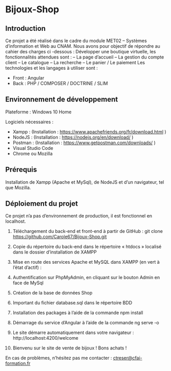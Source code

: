 # Bijoux-Shop

## Introduction
Ce projet a été réalisé dans le cadre du module MET02 – Systèmes d’information et Web au CNAM. Nous avons pour objectif de répondre au cahier des charges ci -dessous : 
Développer une boutique virtuelle, les fonctionnalités attendues sont : 
–	La page d’accueil 
–	La gestion du compte client 
–	Le catalogue 
–	La recherche 
–	Le panier / Le paiement 
Les technologies et les langages à utiliser sont : 
-	Front : Angular 
-	Back : PHP / COMPOSER / DOCTRINE / SLIM 


## Environnement de développement 
Plateforme : Windows 10 Home

Logiciels nécessaires : 
-	Xampp : (Installation : https://www.apachefriends.org/fr/download.html )
-	NodeJS : (Installation : https://nodejs.org/en/download/ )
-	Postman : (Installation : https://www.getpostman.com/downloads/ )
-	Visual Studio Code
-	Chrome ou Mozilla

## Prérequis 
Installation de Xampp (Apache et MySql), de NodeJS et d’un navigateur, tel que Mozilla.

## Déploiement du projet 
Ce projet n’a pas d’environnement de production, il est fonctionnel en localhost.
1.	Téléchargement du back-end et front-end à partir de GitHub : 
git clone https://github.com/Carole67/Bijoux-Shop.git
2.	Copie du répertoire du back-end dans le répertoire « htdocs » localisé dans le dossier d’installation de XAMPP
3.	Mise en route des services Apache et MySQL dans XAMPP (en vert à l’état d’actif) :
 

4.	Authentification sur PhpMyAdmin, en cliquant sur le bouton Admin en face de MySql 

5.	Création de la base de données Shop 
 

6.	Important du fichier database.sql dans le répertoire BDD
 
7.	Installation des packages à l’aide de la commande npm install 
8.	Démarrage du service d’Angular à l’aide de la commande ng serve -o
9.	Le site démarre automatiquement dans votre navigateur : http://localhost:4200/welcome 
10.	Bienvenu sur le site de vente de bijoux ! Bons achats !

En cas de problèmes, n’hésitez pas me contacter : ctreser@cfai-formation.fr 

